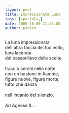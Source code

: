 ```yaml
---
layout: post
title: Impressionata Luna
tags: [speciale,]
date: 2009-10-09 21:36:00
author: pietro
---
```

La luna impressionata<br/>dell'altra faccia del tuo volto,<br/>luna lacerata<br/>del bassorilievo delle scelte,<br/><br/>traccio cerchi nella notte<br/>con un bastone in fiamme,<br/>figure nuove, figure morte,<br/>tutto che danza<br/><br/>nell'incanto del silenzio.<br/><br/>Ad Agnese II...

